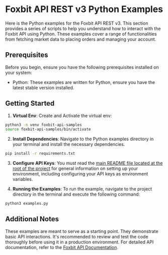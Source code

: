 # Foxbit API REST v3 Python Examples

Here is the Python examples for the Foxbit API REST v3. This section provides a series of scripts to help you understand how to interact with the Foxbit API using Python. These examples cover a range of functionalities from fetching market data to placing orders and managing your account.

## Prerequisites

Before you begin, ensure you have the following prerequisites installed on your system:

- Python: These examples are written for Python, ensure you have the latest stable version installed.

## Getting Started

1. **Virtual Env**: Create and Activate the virtual env:

```bash
python3 -m venv foxbit-api-samples
source foxbit-api-samples/bin/activate
```

2. **Install Dependencies**: Navigate to the Python examples directory in your terminal and install the necessary dependencies.

```bash
pip install -r requirements.txt
```

3. **Configure API Keys**: You must read the [main README file located at the root of the project](https://github.com/foxbit-group/foxbit-api-samples?tab=readme-ov-file#getting-started) for general information on setting up your environment, including configuring your API keys as environment variables.

4. **Running the Examples**: To run the example, navigate to the project directory in the terminal and execute the following command:

```bash
python3 examples.py
```

## Additional Notes

These examples are meant to serve as a starting point. They demonstrate basic API interactions. It's recommended to review and test the code thoroughly before using it in a production environment.
For detailed API documentation, refer to the [Foxbit API Documentation](https://docs.foxbit.com.br/).
